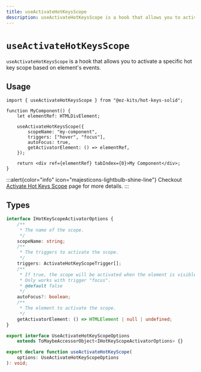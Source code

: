 ```yaml
---
title: useActivateHotKeysScope
description: useActivateHotKeysScope is a hook that allows you to activate a specific hot key scope based on element's events.
---
```


# `useActivateHotKeysScope`

`useActivateHotKeysScope` is a hook that allows you to activate a specific hot key scope based on element's events.

## Usage

```tsx{filename="MyComponent.tsx"}
import { useActivateHotKeysScope } from "@ez-kits/hot-keys-solid";

function MyComponent() {
	let elementRef: HTMLDivElement;

	useActivateHotKeysScope({
		scopeName: "my-component",
		triggers: ["hover", "focus"],
		autoFocus: true,
		getActivatorElement: () => elementRef,
	});

	return <div ref={elementRef} tabIndex={0}>My Component</div>;
}
```

:::alert{color="info" icon="majesticons-lightbulb-shine-line"}
Checkout [Activate Hot Keys Scope](/solid/usage/activate-hot-key-scope) page for more details.
:::

## Types

```ts
interface IHotKeyScopeActivatorOptions {
	/**
	 * The name of the scope.
	 */
	scopeName: string;
	/**
	 * The triggers to activate the scope.
	 */
	triggers: ActivateHotKeyScopeTrigger[];
	/**
	 * If true, the scope will be activated when the element is visible.
	 * Only works with trigger "focus".
	 * @default false
	 */
	autoFocus?: boolean;
	/**
	 * The element to activate the scope.
	 */
	getActivatorElement: () => HTMLElement | null | undefined;
}

export interface UseActivateHotKeyScopeOptions
	extends ToMaybeAccessorObject<IHotKeyScopeActivatorOptions> {}

export declare function useActivateHotKeyScope(
	options: UseActivateHotKeyScopeOptions
): void;
```
